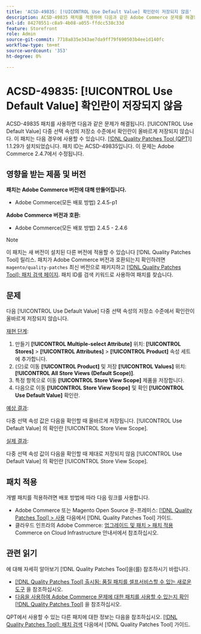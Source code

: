 ```yaml
---
title: 'ACSD-49835: [!UICONTROL Use Default Value] 확인란이 저장되지 않음'
description: ACSD-49835 패치를 적용하여 다음과 같은 Adobe Commerce 문제를 해결합니다. [!UICONTROL Use Default Value] 다중 선택 속성의 저장소 수준에서 확인란이 올바르게 저장되지 않습니다.
exl-id: 84270551-c8a9-4b08-a055-ffdcc538c33d
feature: Storefront
role: Admin
source-git-commit: 7718a835e343ae7da9ff79f690503b4ee1d140fc
workflow-type: tm+mt
source-wordcount: '353'
ht-degree: 0%

---
```


# ACSD-49835: [!UICONTROL Use Default Value] 확인란이 저장되지 않음

ACSD-49835 패치를 사용하면 다음과 같은 문제가 해결됩니다. [!UICONTROL Use Default Value] 다중 선택 속성의 저장소 수준에서 확인란이 올바르게 저장되지 않습니다. 이 패치는 다음 경우에 사용할 수 있습니다. [[!DNL Quality Patches Tool (QPT)]](/help/announcements/adobe-commerce-announcements/magento-quality-patches-released-new-tool-to-self-serve-quality-patches.md) 1.1.29가 설치되었습니다. 패치 ID는 ACSD-49835입니다. 이 문제는 Adobe Commerce 2.4.7에서 수정됩니다.

## 영향을 받는 제품 및 버전

**패치는 Adobe Commerce 버전에 대해 만들어집니다.**

* Adobe Commerce(모든 배포 방법) 2.4.5-p1

**Adobe Commerce 버전과 호환:**

* Adobe Commerce(모든 배포 방법) 2.4.5 - 2.4.6

>[!NOTE]
>
>이 패치는 새 버전이 설치된 다른 버전에 적용할 수 있습니다 [!DNL Quality Patches Tool] 릴리스. 패치가 Adobe Commerce 버전과 호환되는지 확인하려면 `magento/quality-patches` 최신 버전으로 패키지하고 [[!DNL Quality Patches Tool]: 패치 검색 페이지](https://experienceleague.adobe.com/tools/commerce-quality-patches/index.html). 패치 ID를 검색 키워드로 사용하여 패치를 찾습니다.

## 문제

다음 [!UICONTROL Use Default Value] 다중 선택 속성의 저장소 수준에서 확인란이 올바르게 저장되지 않습니다.

<u>재현 단계</u>:

1. 만들기 **[!UICONTROL Multiple-select Attribute]** 위치: **[!UICONTROL Stores]** > **[!UICONTROL Attributes]** > **[!UICONTROL Product]** 속성 세트에 추가합니다.
1. (으)로 이동 **[!UICONTROL Product]** 및 저장 **[!UICONTROL Values]** 위치: **[!UICONTROL All Store Views (Default Scope)]**.
1. 특정 항목으로 이동 **[!UICONTROL Store View Scope]** 제품을 저장합니다.
1. 다음으로 이동 **[!UICONTROL Store View Scope]** 및 확인 **[!UICONTROL Use Default Value]** 확인란.

<u>예상 결과</u>:

다중 선택 속성 값은 다음을 확인할 때 올바르게 저장됩니다. [!UICONTROL Use Default Value] 의 확인란 [!UICONTROL Store View Scope].

<u>실제 결과</u>:

다중 선택 속성 값이 다음을 확인할 때 제대로 저장되지 않음 [!UICONTROL Use Default Value] 의 확인란 [!UICONTROL Store View Scope].

## 패치 적용

개별 패치를 적용하려면 배포 방법에 따라 다음 링크를 사용합니다.

* Adobe Commerce 또는 Magento Open Source 온-프레미스: [[!DNL Quality Patches Tool] > 사용](https://experienceleague.adobe.com/docs/commerce-operations/tools/quality-patches-tool/usage.html) 다음에서 [!DNL Quality Patches Tool] 가이드.
* 클라우드 인프라의 Adobe Commerce: [업그레이드 및 패치 > 패치 적용](https://experienceleague.adobe.com/docs/commerce-cloud-service/user-guide/develop/upgrade/apply-patches.html) Commerce on Cloud Infrastructure 안내서에서 참조하십시오.

## 관련 읽기

에 대해 자세히 알아보기 [!DNL Quality Patches Tool]을(를) 참조하시기 바랍니다.

* [[!DNL Quality Patches Tool] 출시됨: 품질 패치를 셀프서비스할 수 있는 새로운 도구](/help/announcements/adobe-commerce-announcements/magento-quality-patches-released-new-tool-to-self-serve-quality-patches.md) 을 참조하십시오.
* [다음을 사용하여 Adobe Commerce 문제에 대한 패치를 사용할 수 있는지 확인 [!DNL Quality Patches Tool]](/help/support-tools/patches-available-in-qpt-tool/check-patch-for-magento-issue-with-magento-quality-patches.md) 을 참조하십시오.

QPT에서 사용할 수 있는 다른 패치에 대한 정보는 다음을 참조하십시오. [[!DNL Quality Patches Tool]: 패치 검색](https://experienceleague.adobe.com/tools/commerce-quality-patches/index.html) 다음에서 [!DNL Quality Patches Tool] 가이드.

